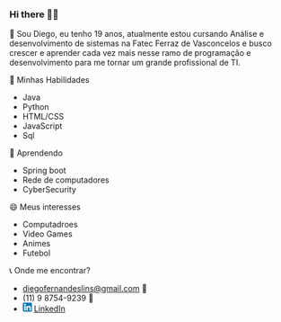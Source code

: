 ### Hi there 👋👯

💬 Sou Diego, eu tenho 19 anos, atualmente estou cursando Análise e desenvolvimento de sistemas na Fatec Ferraz de Vasconcelos e busco crescer e aprender cada vez mais nesse ramo de programação e desenvolvimento para me tornar um grande profissional de TI.


🔭 Minhas Habilidades
 - Java
 - Python
 - HTML/CSS
 - JavaScript
 - Sql
 
🌱 Aprendendo
 - Spring boot
 - Rede de computadores
 - CyberSecurity

😄 Meus interesses
 - Computadroes
 - Video Games
 - Animes
 - Futebol

:telephone_receiver: Onde me encontrar?
- diegofernandeslins@gmail.com :email: 
- (11) 9 8754-9239 :iphone:
- <a href="https://www.linkedin.com/in/diego-fernandes-lins-b24698195"><img src="https://github.com/DiegoLins10/DiegoLins10/blob/main/linkedin.png" width="16"></img></a> [LinkedIn](https://www.linkedin.com/in/diego-fernandes-lins-b24698195)

